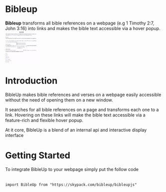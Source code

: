 # Bibleup

**Bibleup** transforms all bible references on a webpage (e.g 1 Timothy 2:7, John 3:16) into links and makes the bible text accessible via a hover popup.<br>
<img src="docs/asset/illustration.gif" width="100" height="100" />
	
# Introduction
BibleUp makes bible references and verses on a webpage easily accessible without the need of opening them on a new window.

It searches for all bible references on a page and transforms each one to a link. Hovering on these links will make the bible text accessible via a feature-rich and flexible hover popup.

At it core, BibleUp is a blend of an internal api and interactive display interface

# Getting Started
To integrate BibleUp to your webpage simply put the follow code

<code>
import BibleUp from "https://skypack.com/bibleup/bibleupjs"
</code>
